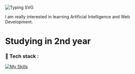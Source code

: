 ![Typing SVG](https://readme-typing-svg.herokuapp.com?font=Fira+Code&size=24&pause=1000&color=F76C6C&width=435&lines=Hi+I'm+Suchismita+Behera!)

I am really interested in learning Artificial Intelligence and Web Development. 
# Studying in 2nd year

### 🧰 Tech stack :
[![My Skills](https://skillicons.dev/icons?i=python,java,html,css,vscode,github,flutter)](https://skillicons.dev)

